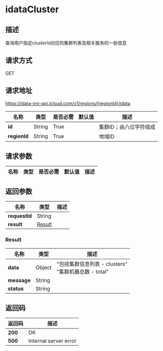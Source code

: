 # idataCluster


## 描述
查询用户指定clusterId对应的集群列表及相关服务的一些信息

## 请求方式
GET

## 请求地址
https://idata-jmr-api.jcloud.com/v1/regions/{regionId}/idata

|名称|类型|是否必需|默认值|描述|
|---|---|---|---|---|
|**id**|String|True||集群ID；由八位字符组成|
|**regionId**|String|True||地域ID|

## 请求参数
|名称|类型|是否必需|默认值|描述|
|---|---|---|---|---|


## 返回参数
|名称|类型|描述|
|---|---|---|
|**requestId**|String||
|**result**|[Result](##Result)||


### <a name="Result">Result</a>
|名称|类型|描述|
|---|---|---|
|**data**|Object|"包括集群信息列表 - clusters"<br>"集群机器总数 - total"<br>|
|**message**|String||
|**status**|String||

## 返回码
|返回码|描述|
|---|---|
|**200**|OK|
|**500**|Internal server error|
